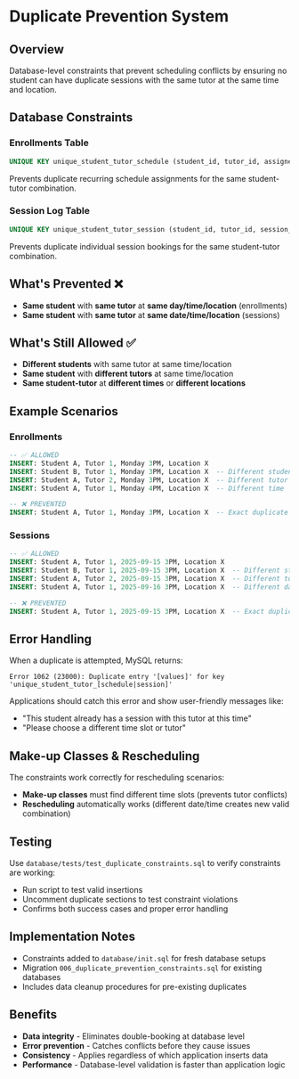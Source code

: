 # Duplicate Prevention System

## Overview
Database-level constraints that prevent scheduling conflicts by ensuring no student can have duplicate sessions with the same tutor at the same time and location.

## Database Constraints

### Enrollments Table
```sql
UNIQUE KEY unique_student_tutor_schedule (student_id, tutor_id, assigned_day, assigned_time, location)
```
Prevents duplicate recurring schedule assignments for the same student-tutor combination.

### Session Log Table  
```sql
UNIQUE KEY unique_student_tutor_session (student_id, tutor_id, session_date, time_slot, location)
```
Prevents duplicate individual session bookings for the same student-tutor combination.

## What's Prevented ❌

- **Same student** with **same tutor** at **same day/time/location** (enrollments)
- **Same student** with **same tutor** at **same date/time/location** (sessions)

## What's Still Allowed ✅

- **Different students** with same tutor at same time/location
- **Same student** with **different tutors** at same time/location  
- **Same student-tutor** at **different times** or **different locations**

## Example Scenarios

### Enrollments
```sql
-- ✅ ALLOWED
INSERT: Student A, Tutor 1, Monday 3PM, Location X
INSERT: Student B, Tutor 1, Monday 3PM, Location X  -- Different student
INSERT: Student A, Tutor 2, Monday 3PM, Location X  -- Different tutor
INSERT: Student A, Tutor 1, Monday 4PM, Location X  -- Different time

-- ❌ PREVENTED  
INSERT: Student A, Tutor 1, Monday 3PM, Location X  -- Exact duplicate
```

### Sessions
```sql
-- ✅ ALLOWED
INSERT: Student A, Tutor 1, 2025-09-15 3PM, Location X
INSERT: Student B, Tutor 1, 2025-09-15 3PM, Location X  -- Different student
INSERT: Student A, Tutor 2, 2025-09-15 3PM, Location X  -- Different tutor
INSERT: Student A, Tutor 1, 2025-09-16 3PM, Location X  -- Different date

-- ❌ PREVENTED
INSERT: Student A, Tutor 1, 2025-09-15 3PM, Location X  -- Exact duplicate
```

## Error Handling

When a duplicate is attempted, MySQL returns:
```
Error 1062 (23000): Duplicate entry '[values]' for key 'unique_student_tutor_[schedule|session]'
```

Applications should catch this error and show user-friendly messages like:
- "This student already has a session with this tutor at this time"
- "Please choose a different time slot or tutor"

## Make-up Classes & Rescheduling

The constraints work correctly for rescheduling scenarios:
- **Make-up classes** must find different time slots (prevents tutor conflicts)
- **Rescheduling** automatically works (different date/time creates new valid combination)

## Testing

Use `database/tests/test_duplicate_constraints.sql` to verify constraints are working:
- Run script to test valid insertions
- Uncomment duplicate sections to test constraint violations
- Confirms both success cases and proper error handling

## Implementation Notes

- Constraints added to `database/init.sql` for fresh database setups
- Migration `006_duplicate_prevention_constraints.sql` for existing databases
- Includes data cleanup procedures for pre-existing duplicates

## Benefits

- **Data integrity** - Eliminates double-booking at database level
- **Error prevention** - Catches conflicts before they cause issues  
- **Consistency** - Applies regardless of which application inserts data
- **Performance** - Database-level validation is faster than application logic